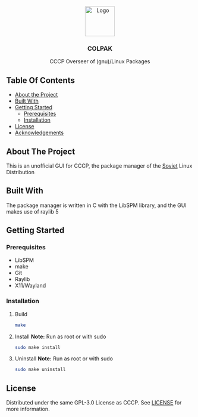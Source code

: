 <br/>
<p align="center">
  <img src="https://camo.githubusercontent.com/f51ef40e5c340c16f8697534e2f6e2b57fc87e410e8cbabf03b2f1a99704033c/68747470733a2f2f692e696d6775722e636f6d2f746a56643856792e706e67" alt="Logo" width="80" height="80">

  <h3 align="center">COLPAK</h3> 
  <p align="center">
    CCCP Overseer of (gnu)/Linux Packages
  </p>
</p>

## Table Of Contents

* [About the Project](#about-the-project)
* [Built With](#built-with)
* [Getting Started](#getting-started)
  * [Prerequisites](#prerequisites)
  * [Installation](#installation)
* [License](#license)
* [Acknowledgements](#acknowledgements)

## About The Project

This is an unofficial GUI for CCCP, the package manager of the [Soviet](https://sovietlinux.org/) Linux Distribution

## Built With

The package manager is written in C with the LibSPM library, and the GUI makes use of raylib 5

## Getting Started


### Prerequisites

* LibSPM
* make
* Git
* Raylib
* X11/Wayland

### Installation

1. Build
    ```sh
    make 
    ```
2. Install
    **Note:** Run as root or with sudo
    ```sh
    sudo make install
    ```
3. Uninstall
    **Note:** Run as root or with sudo
    ```sh
    sudo make uninstall
    ```
## License

Distributed under the same GPL-3.0 License as CCCP. See [LICENSE](https://github.com/Soviet-Linux/CCCP/blob/main/LICENSE) for more information.
